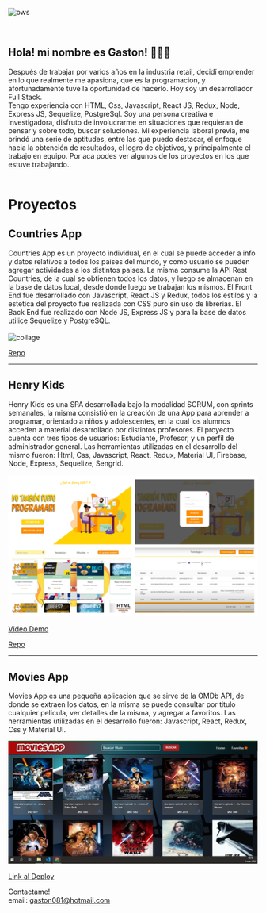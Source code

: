 ![bws](https://user-images.githubusercontent.com/81445960/142713846-ccce7a77-74a9-4056-baa8-94a44ac8ac30.png)

  
<br/>

## Hola! mi nombre es Gaston! 👋👋👋

Después de trabajar por varios años en la industria retail, decidí emprender en lo que realmente me apasiona, que es la programacion, y afortunadamente tuve la oportunidad de hacerlo. Hoy soy un desarrollador Full Stack.  
Tengo experiencia con HTML, Css, Javascript, React JS, Redux, Node, Express JS, Sequelize, PostgreSql.
Soy una persona creativa e investigadora, disfruto de involucrarme en situaciones que requieran de pensar y sobre todo, buscar soluciones.
Mi experiencia laboral previa, me brindó una serie de aptitudes, entre las que puedo destacar, el enfoque hacia la obtención de resultados, el logro de objetivos, y principalmente el trabajo en equipo.
Por aca podes ver algunos de los proyectos en los que estuve trabajando..
<br/>
<br/>

# Proyectos

## Countries App

Countries App es un proyecto individual, en el cual se puede acceder a info y datos relativos a todos los paises del mundo, y como usuario se pueden agregar actividades a los distintos paises. La misma consume la API Rest Countries, de la cual se obtienen todos los datos, y luego se almacenan en la base de datos local, desde donde luego se trabajan los mismos. 
El Front End fue desarrollado con Javascript, React JS y Redux, todos los estilos y la estetica del proyecto fue realizada con CSS puro sin uso de librerias.
El Back End fue realizado con Node JS, Express JS y para la base de datos utilice Sequelize y PostgreSQL. 
<br/>
<br/>
![collage](https://user-images.githubusercontent.com/81445960/142713856-53eb43dd-ba46-4483-9ed7-5dad1bb851b8.jpg)

[Repo](https://github.com/gaston081/PI-Countries)
_______________________________________________________________________________________________________________________________________________________________________________
## Henry Kids

Henry Kids es una SPA desarrollada bajo la modalidad SCRUM, con sprints semanales, la misma consistió en la creación de una App para aprender a programar, orientado a niños y adolescentes, en la cual los alumnos acceden a material desarrollado por distintos profesores.
El proyecto cuenta con tres tipos de usuarios: Estudiante, Profesor, y un perfil de administrador general.
Las herramientas utilizadas en el desarrollo del mismo fueron: Html, Css, Javascript, React, Redux, Material UI, Firebase, Node, Express, Sequelize, Sengrid.
<br/>
<br/>
![HKids](https://github.com/gaston081/gaston081/blob/main/images/HKids.jpg?raw=true)

[Video Demo](https://drive.google.com/file/d/1pDg6e-tgW-pUzSXQFWPmBN8qcOZVlhIj/view?usp=sharing)

[Repo](https://github.com/gaston081/Henry-Kids-1)

__________________________________________________________________________________________________________________________
## Movies App

Movies App es una pequeña aplicacion que se sirve de la OMDb API, de donde se extraen los datos, en la misma se puede consultar por titulo cualquier pelicula, ver detalles de la misma, y agregar a favoritos. Las herramientas utilizadas en el desarrollo fueron: Javascript, React, Redux, Css y Material UI.

![MoviesApp](https://github.com/gaston081/gaston081/blob/main/images/movies-home.jpg?raw=true)

[Link al Deploy](https://moviesapp-web.vercel.app/)



Contactame!  
email: gaston081@hotmail.com



